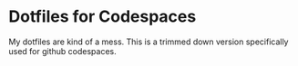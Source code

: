 # Dotfiles for Codespaces

My dotfiles are kind of a mess. This is a trimmed down version specifically used
for github codespaces.
